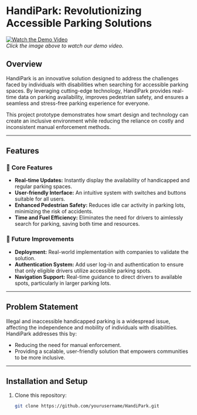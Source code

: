 # HandiPark: Revolutionizing Accessible Parking Solutions  

[![Watch the Demo Video](https://img.youtube.com/vi/sWeaTEMAUyE/0.jpg)](https://www.youtube.com/watch?v=sWeaTEMAUyE)  
*Click the image above to watch our demo video.*  

## Overview  
HandiPark is an innovative solution designed to address the challenges faced by individuals with disabilities when searching for accessible parking spaces. By leveraging cutting-edge technology, HandiPark provides real-time data on parking availability, improves pedestrian safety, and ensures a seamless and stress-free parking experience for everyone.  

This project prototype demonstrates how smart design and technology can create an inclusive environment while reducing the reliance on costly and inconsistent manual enforcement methods.  

---

## Features  
### 🔑 **Core Features**  
- **Real-time Updates:** Instantly display the availability of handicapped and regular parking spaces.  
- **User-friendly Interface:** An intuitive system with switches and buttons suitable for all users.  
- **Enhanced Pedestrian Safety:** Reduces idle car activity in parking lots, minimizing the risk of accidents.  
- **Time and Fuel Efficiency:** Eliminates the need for drivers to aimlessly search for parking, saving both time and resources.  

### 🚀 **Future Improvements**  
- **Deployment:** Real-world implementation with companies to validate the solution.  
- **Authentication System:** Add user log-in and authentication to ensure that only eligible drivers utilize accessible parking spots.  
- **Navigation Support:** Real-time guidance to direct drivers to available spots, particularly in larger parking lots.  

---

## Problem Statement  
Illegal and inaccessible handicapped parking is a widespread issue, affecting the independence and mobility of individuals with disabilities. HandiPark addresses this by:  
- Reducing the need for manual enforcement.  
- Providing a scalable, user-friendly solution that empowers communities to be more inclusive.  

---

## Installation and Setup  
1. Clone this repository:  
   ```bash  
   git clone https://github.com/yourusername/HandiPark.git
